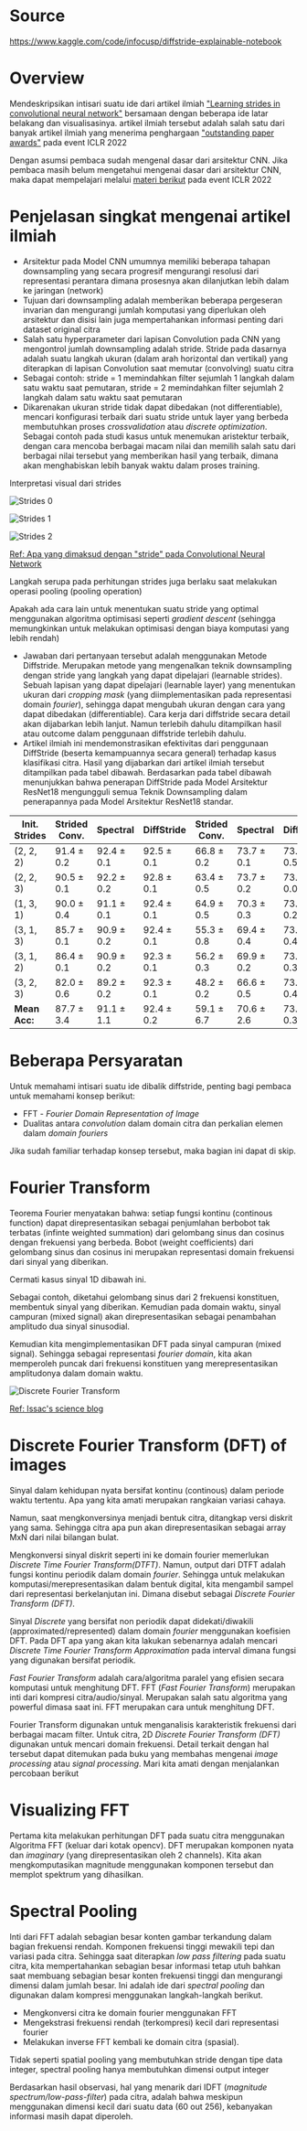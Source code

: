 # Source

https://www.kaggle.com/code/infocusp/diffstride-explainable-notebook

# Overview

Mendeskripsikan intisari suatu ide dari artikel ilmiah ["Learning strides in convolutional neural network"](doc:https://arxiv.org/pdf/2202.01653.pdf) bersamaan dengan beberapa ide latar belakang dan visualisasinya.
artikel ilmiah tersebut adalah salah satu dari banyak artikel ilmiah yang menerima penghargaan ["outstanding paper awards"](doc:https://blog.iclr.cc/2022/04/20/announcing-the-iclr-2022-outstanding-paper-award-recipients/) pada event ICLR 2022

Dengan asumsi pembaca sudah mengenal dasar dari arsitektur CNN. Jika pembaca masih belum mengetahui mengenai dasar dari arsitektur CNN, maka dapat mempelajari melalui [materi berikut](doc:https://cs231n.github.io/) pada event ICLR 2022

# Penjelasan singkat mengenai artikel ilmiah

- Arsitektur pada Model CNN umumnya memiliki beberapa tahapan downsampling yang secara progresif mengurangi resolusi dari representasi perantara dimana prosesnya akan dilanjutkan lebih dalam ke jaringan (network)
- Tujuan dari downsampling adalah memberikan beberapa pergeseran invarian dan mengurangi jumlah komputasi yang diperlukan oleh arsitektur dan disisi lain juga mempertahankan informasi penting dari dataset original citra
- Salah satu hyperparameter dari lapisan Convolution pada CNN yang mengontrol jumlah downsampling adalah stride. Stride pada dasarnya adalah suatu langkah ukuran (dalam arah horizontal dan vertikal) yang diterapkan di lapisan Convolution saat memutar (convolving) suatu citra
- Sebagai contoh: stride = 1 memindahkan filter sejumlah 1 langkah dalam satu waktu saat pemutaran, stride = 2 memindahkan filter sejumlah 2 langkah dalam satu waktu saat pemutaran
- Dikarenakan ukuran stride tidak dapat dibedakan (not differentiable), mencari konfigurasi terbaik dari suatu stride untuk layer yang berbeda membutuhkan proses _crossvalidation_ atau _discrete optimization_. Sebagai contoh pada studi kasus untuk menemukan aristektur terbaik, dengan cara mencoba berbagai macam nilai dan memilih salah satu dari berbagai nilai tersebut yang memberikan hasil yang terbaik, dimana akan menghabiskan lebih banyak waktu dalam proses training.

Interpretasi visual dari strides

![Strides 0](/asset/strides_0.jpg)

![Strides 1](/asset/strides_1.jpg)

![Strides 2](/asset/strides_2.jpg)

[Ref: Apa yang dimaksud dengan "stride" pada Convolutional Neural Network](doc:https://medium.com/machine-learning-algorithms/what-is-stride-in-convolutional-neural-network-e3b4ae9baedb)

Langkah serupa pada perhitungan strides juga berlaku saat melakukan operasi pooling (pooling operation)

Apakah ada cara lain untuk menentukan suatu stride yang optimal menggunakan algoritma
optimisasi seperti _gradient descent_ (sehingga memungkinkan untuk melakukan optimisasi dengan biaya komputasi yang lebih rendah)

- Jawaban dari pertanyaan tersebut adalah menggunakan Metode Diffstride. Merupakan metode yang mengenalkan teknik downsampling dengan stride yang langkah yang dapat dipelajari (learnable strides). Sebuah lapisan yang dapat dipelajari (learnable layer) yang menentukan ukuran dari _cropping mask_ (yang diimplementasikan pada representasi domain _fourier_), sehingga dapat mengubah ukuran dengan cara yang dapat dibedakan (differentiable). Cara kerja dari diffstride secara detail akan dijabarkan lebih lanjut. Namun terlebih dahulu ditampilkan hasil atau outcome dalam penggunaan diffstride terlebih dahulu.
- Artikel ilmiah ini mendemonstrasikan efektivitas dari penggunaan DiffStride (beserta kemampuannya secara general) terhadap kasus klasifikasi citra. Hasil yang dijabarkan dari artikel ilmiah tersebut ditampilkan pada tabel dibawah. Berdasarkan pada tabel dibawah menunjukkan bahwa penerapan DiffStride pada Model Arsitektur ResNet18 mengungguli semua Teknik Downsampling dalam penerapannya pada Model Arsitektur ResNet18 standar.

| Init. Strides | Strided Conv. | Spectral   | DiffStride | Strided Conv. | Spectral   | DiffStride |
| ------------- | ------------- | ---------- | ---------- | ------------- | ---------- | ---------- |
| (2, 2, 2)     | 91.4 ± 0.2    | 92.4 ± 0.1 | 92.5 ± 0.1 | 66.8 ± 0.2    | 73.7 ± 0.1 | 73.4 ± 0.5 |
| (2, 2, 3)     | 90.5 ± 0.1    | 92.2 ± 0.2 | 92.8 ± 0.1 | 63.4 ± 0.5    | 73.7 ± 0.2 | 73.5 ± 0.0 |
| (1, 3, 1)     | 90.0 ± 0.4    | 91.1 ± 0.1 | 92.4 ± 0.1 | 64.9 ± 0.5    | 70.3 ± 0.3 | 73.4 ± 0.2 |
| (3, 1, 3)     | 85.7 ± 0.1    | 90.9 ± 0.2 | 92.4 ± 0.1 | 55.3 ± 0.8    | 69.4 ± 0.4 | 73.7 ± 0.4 |
| (3, 1, 2)     | 86.4 ± 0.1    | 90.9 ± 0.2 | 92.3 ± 0.1 | 56.2 ± 0.3    | 69.9 ± 0.2 | 73.4 ± 0.3 |
| (3, 2, 3)     | 82.0 ± 0.6    | 89.2 ± 0.2 | 92.3 ± 0.1 | 48.2 ± 0.2    | 66.6 ± 0.5 | 73.6 ± 0.4 |
| **Mean Acc:** | 87.7 ± 3.4    | 91.1 ± 1.1 | 92.4 ± 0.2 | 59.1 ± 6.7    | 70.6 ± 2.6 | 73.5 ± 0.3 |

# Beberapa Persyaratan

Untuk memahami intisari suatu ide dibalik diffstride, penting bagi pembaca untuk memahami konsep berikut:

- FFT - _Fourier Domain Representation of Image_
- Dualitas antara _convolution_ dalam domain citra dan perkalian elemen dalam _domain fouriers_

Jika sudah familiar terhadap konsep tersebut, maka bagian ini dapat di skip.

# Fourier Transform

Teorema Fourier menyatakan bahwa: setiap fungsi kontinu (continous function) dapat direpresentasikan sebagai penjumlahan berbobot tak terbatas (infinte weighted summation) dari gelombang sinus dan cosinus dengan frekuensi yang berbeda. Bobot (weight coefficients) dari gelombang sinus dan cosinus ini merupakan representasi domain frekuensi dari sinyal yang diberikan.

Cermati kasus sinyal 1D dibawah ini.

Sebagai contoh, diketahui gelombang sinus dari 2 frekuensi konstituen, membentuk sinyal yang diberikan. Kemudian pada domain waktu, sinyal campuran (mixed signal) akan direpresentasikan sebagai penambahan amplitudo dua sinyal sinusodial.

Kemudian kita mengimplementasikan DFT pada sinyal campuran (mixed signal). Sehingga sebagai representasi _fourier domain_, kita akan memperoleh puncak dari frekuensi konstituen yang merepresentasikan amplitudonya dalam domain waktu.

![Discrete Fourier Transform](/asset/fourier_transform.jpg)

[Ref: Issac's science blog](doc:https://isaacscienceblog.com/2017/08/13/fourier-transform/)

# Discrete Fourier Transform (DFT) of images

Sinyal dalam kehidupan nyata bersifat kontinu (continous) dalam periode waktu tertentu. Apa yang kita amati merupakan rangkaian variasi cahaya.

Namun, saat mengkonversinya menjadi bentuk citra, ditangkap versi diskrit yang sama. Sehingga citra apa pun akan direpresentasikan sebagai array MxN dari nilai bilangan bulat.

Mengkonversi sinyal diskrit seperti ini ke domain fourier memerlukan _Discrete Time Fourier Transform(DTFT)_. Namun, output dari DTFT adalah fungsi kontinu periodik dalam domain _fourier_. Sehingga untuk melakukan komputasi/merepresentasikan dalam bentuk digital, kita mengambil sampel dari representasi berkelanjutan ini. Dimana disebut sebagai _Discrete Fourier Transform (DFT)_.

Sinyal _Discrete_ yang bersifat non periodik dapat didekati/diwakili (approximated/represented) dalam domain _fourier_ menggunakan koefisien DFT. Pada DFT apa yang akan kita lakukan sebenarnya adalah mencari _Discrete Time Fourier Transform Approximation_ pada interval dimana fungsi yang digunakan bersifat periodik.

_Fast Fourier Transform_ adalah cara/algoritma paralel yang efisien secara komputasi untuk menghitung DFT. FFT (_Fast Fourier Transform_) merupakan inti dari kompresi citra/audio/sinyal. Merupakan salah satu algoritma yang powerful dimasa saat ini. FFT merupakan cara untuk menghitung DFT.

Fourier Transform digunakan untuk menganalisis karakteristik frekuensi dari berbagai macam filter. Untuk citra, 2D _Discrete Fourier Transform (DFT)_ digunakan untuk mencari domain frekuensi. Detail terkait dengan hal tersebut dapat ditemukan pada buku yang membahas mengenai _image processing_ atau _signal processing_. Mari kita amati dengan menjalankan percobaan berikut

# Visualizing FFT

Pertama kita melakukan perhitungan DFT pada suatu citra menggunakan Algoritma FFT (keluar dari kotak opencv). DFT merupakan komponen nyata dan _imaginary_ (yang direpresentasikan oleh 2 channels). Kita akan mengkomputasikan magnitude menggunakan komponen tersebut dan memplot spektrum yang dihasilkan.

# Spectral Pooling

Inti dari FFT adalah sebagian besar konten gambar terkandung dalam bagian frekuensi rendah. Komponen frekuensi tinggi mewakili tepi dan variasi pada citra. Sehingga saat diterapkan _low pass filtering_ pada suatu citra, kita mempertahankan sebagian besar informasi tetap utuh bahkan saat membuang sebagian besar konten frekuensi tinggi dan mengurangi dimensi dalam jumlah besar. Ini adalah ide dari _spectral pooling_ dan digunakan dalam kompresi menggunakan langkah-langkah berikut.

- Mengkonversi citra ke domain fourier menggunakan FFT
- Mengekstrasi frekuensi rendah (terkompresi) kecil dari representasi fourier
- Melakukan inverse FFT kembali ke domain citra (spasial).

Tidak seperti spatial pooling yang membutuhkan stride dengan tipe data integer, spectral pooling hanya membutuhkan dimensi output integer

Berdasarkan hasil observasi, hal yang menarik dari IDFT (_magnitude spectrum/low-pass-filter_) pada citra, adalah bahwa meskipun menggunakan dimensi kecil dari suatu data (60 out 256), kebanyakan informasi masih dapat diperoleh.
